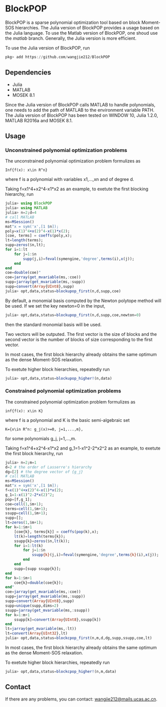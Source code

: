 # BlockPOP
BlockPOP is a sparse polynomial optimization tool based on block Moment-SOS hierarchies. The Julia version of BlockPOP provides a usage based on the Julia language. To use the Matlab version of BlockPOP, one shoud use the *matlab* branch. Generally, the Julia version is more efficient.

To use the Julia version of  BlockPOP, run
```Julia
pkg> add https://github.com/wangjie212/BlockPOP
 ```

## Dependencies
- Julia
- MATLAB
- MOSEK 8.1

Since the Julia version of BlockPOP calls MATLAB to handle polynomials, one needs to add the path of MATLAB to the environment variable PATH. The Julia version of BlockPOP has been tested on WINDOW 10, Julia 1.2.0, MATLAB R2016a and MOSEK 8.1.
## Usage
### Unconstrained polynomial optimization problems
The unconstrained polynomial optimization problem formulizes as
```
Inf{f(x): x\in R^n}
```
where f is a polynomial with variables x1,...,xn and of degree d.

Taking f=x1^4+x2^4-x1\*x2 as an example, to exetute the first blocking hierarchy, run
```Julia
julia> using BlockPOP
julia> using MATLAB
julia> n=2;d=4
# call MATLAB
ms=MSession()
mat"x = sym('x',[1 $n]);
poly=x(1)^4+x(2)^4-x(1)*x(2);
[coe, terms] = coeffs(poly,x);
lt=length(terms);
supp=zeros($n,lt);
for i=1:lt
    for j=1:$n
        supp(j,i)=feval(symengine,'degree',terms(i),x(j));
    end
end
coe=double(coe)"
coe=jarray(get_mvariable(ms,:coe))
supp=jarray(get_mvariable(ms,:supp))
supp=convert(Array{UInt8},supp)
julia> opt,data,status=blockupop_first(n,d,supp,coe)
```
By default, a monomial basis computed by the Newton polytope method will be used. If we set the key newton=0 in the input,
```Julia
julia> opt,data,status=blockupop_first(n,d,supp,coe,newton=0)
```
then the standard monomial basis will be used.

Two vectors will be outputed. The first vector is the size of blocks and the second vector is the number of blocks of size corresponding to the first vector.

In most cases, the first block hierarchy already obtains the same optimum as the dense Moment-SOS relaxation.

To exetute higher block hierarchies, repeatedly run

```Julia
julia> opt,data,status=blockupop_higher!(n,data)
```

### Constrained polynomial optimization problems
The constrained polynomial optimization problem formulizes as
```
inf{f(x): x\in K}
```
where f is a polynomial and K is the basic semi-algebraic set
```
K={x\in R^n: g_j(x)>=0, j=1,...,m},
```
for some polynomials g_j, j=1,...,m.

Taking f=x1^4+x2^4-x1\*x2 and g_1=1-x1^2-2\*x2^2 as an example, to exetute the first block hierarchy, run

```Julia
julia> n=2;m=1
d=2 # the order of Lasserre's hierarchy
dg=[2] # the degree vector of {g_j}
# call MATLAB
ms=MSession()
mat"x = sym('x',[1 $n]);
f=x(1)^4+x(2)^4-x(1)*x(2);
g_1=1-x(1)^2-2*x(2)^2;
pop=[f,g_1];
coe=cell(1,$m+1);
terms=cell(1,$m+1);
ssupp=cell(1,$m+1);
supp=[];
lt=zeros(1,$m+1);
for k=1:$m+1
    [coe{k}, terms{k}] = coeffs(pop(k),x);
    lt(k)=length(terms{k});
    ssupp{k}=zeros($n,lt(k));
    for i=1:lt(k)
        for j=1:$n
            ssupp{k}(j,i)=feval(symengine,'degree',terms{k}(i),x(j));
        end
    end
    supp=[supp ssupp{k}];
end
for k=1:$m+1
    coe{k}=double(coe{k});
end"
coe=jarray(get_mvariable(ms,:coe))
supp=jarray(get_mvariable(ms,:supp))
supp=convert(Array{UInt8},supp)
supp=unique(supp,dims=2)
ssupp=jarray(get_mvariable(ms,:ssupp))
for k=1:m+1
    ssupp[k]=convert(Array{UInt8},ssupp[k])
end
lt=jarray(get_mvariable(ms,:lt))
lt=convert(Array{UInt32},lt)
julia> opt,data,status=blockcpop_first(n,m,d,dg,supp,ssupp,coe,lt)
```

In most cases, the first block hierarchy already obtains the same optimum as the dense Moment-SOS relaxation.

To exetute higher block hierarchies, repeatedly run

```Julia
julia> opt,data,status=blockcpop_higher!(n,m,data)
```

## Contact
If there are any problems, you can contact: wangjie212@mails.ucas.ac.cn.
